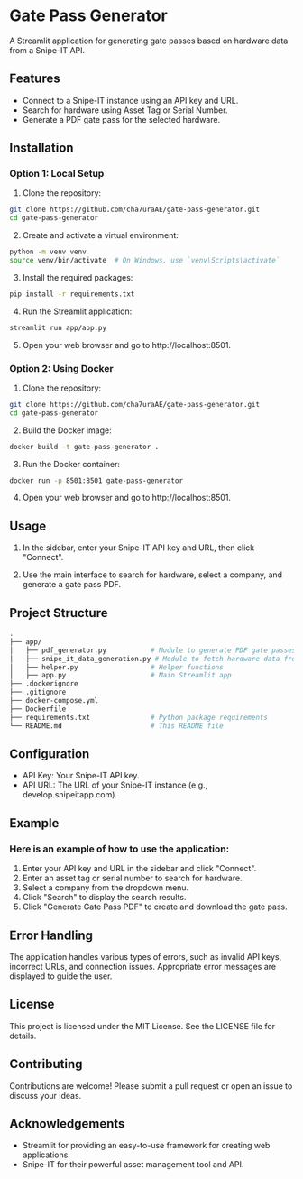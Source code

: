 # Gate Pass Generator

A Streamlit application for generating gate passes based on hardware data from a Snipe-IT API.

## Features

- Connect to a Snipe-IT instance using an API key and URL.
- Search for hardware using Asset Tag or Serial Number.
- Generate a PDF gate pass for the selected hardware.

## Installation

### Option 1: Local Setup

1. Clone the repository:
  ```sh
  git clone https://github.com/cha7uraAE/gate-pass-generator.git
  cd gate-pass-generator
  ```
2. Create and activate a virtual environment:
  ```sh
  python -m venv venv
  source venv/bin/activate  # On Windows, use `venv\Scripts\activate`
  ```
3. Install the required packages:
  ```sh
  pip install -r requirements.txt
  ```
4. Run the Streamlit application:
  ```sh
  streamlit run app/app.py
  ```
5. Open your web browser and go to http://localhost:8501.

### Option 2: Using Docker

1. Clone the repository:

  ```sh
  git clone https://github.com/cha7uraAE/gate-pass-generator.git
  cd gate-pass-generator
  ```
2. Build the Docker image:
  ```sh
  docker build -t gate-pass-generator .
  ```
3. Run the Docker container:
  ```sh
  docker run -p 8501:8501 gate-pass-generator
  ```
4. Open your web browser and go to http://localhost:8501.


## Usage
1. In the sidebar, enter your Snipe-IT API key and URL, then click "Connect".

2. Use the main interface to search for hardware, select a company, and generate a gate pass PDF.

## Project Structure
  ```graphql
.
├── app/
│   ├── pdf_generator.py           # Module to generate PDF gate passes
│   ├── snipe_it_data_generation.py # Module to fetch hardware data from Snipe-IT API
│   ├── helper.py                  # Helper functions
│   ├── app.py                     # Main Streamlit app
├── .dockerignore
├── .gitignore
├── docker-compose.yml
├── Dockerfile
├── requirements.txt               # Python package requirements
└── README.md                      # This README file
```
## Configuration
* API Key: Your Snipe-IT API key.
* API URL: The URL of your Snipe-IT instance (e.g., develop.snipeitapp.com).
## Example
### Here is an example of how to use the application:

1. Enter your API key and URL in the sidebar and click "Connect".
2. Enter an asset tag or serial number to search for hardware.
3. Select a company from the dropdown menu.
4. Click "Search" to display the search results.
5. Click "Generate Gate Pass PDF" to create and download the gate pass.
## Error Handling
The application handles various types of errors, such as invalid API keys, incorrect URLs, and connection issues. Appropriate error messages are displayed to guide the user.

## License
This project is licensed under the MIT License. See the LICENSE file for details.

## Contributing
Contributions are welcome! Please submit a pull request or open an issue to discuss your ideas.

## Acknowledgements
* Streamlit for providing an easy-to-use framework for creating web applications.
* Snipe-IT for their powerful asset management tool and API.
